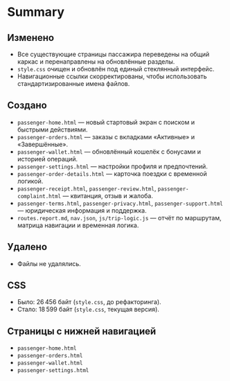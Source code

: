 # Summary

## Изменено
- Все существующие страницы пассажира переведены на общий каркас и перенаправлены на обновлённые разделы.
- `style.css` очищен и обновлён под единый стеклянный интерфейс.
- Навигационные ссылки скорректированы, чтобы использовать стандартизированные имена файлов.

## Создано
- `passenger-home.html` — новый стартовый экран с поиском и быстрыми действиями.
- `passenger-orders.html` — заказы с вкладками «Активные» и «Завершённые».
- `passenger-wallet.html` — обновлённый кошелёк с бонусами и историей операций.
- `passenger-settings.html` — настройки профиля и предпочтений.
- `passenger-order-details.html` — карточка поездки с временной логикой.
- `passenger-receipt.html`, `passenger-review.html`, `passenger-complaint.html` — квитанция, отзыв и жалоба.
- `passenger-terms.html`, `passenger-privacy.html`, `passenger-support.html` — юридическая информация и поддержка.
- `routes.report.md`, `nav.json`, `js/trip-logic.js` — отчёт по маршрутам, матрица навигации и временная логика.

## Удалено
- Файлы не удалялись.

## CSS
- Было: 26 456 байт (`style.css`, до рефакторинга).
- Стало: 18 599 байт (`style.css`, текущая версия).

## Страницы с нижней навигацией
- `passenger-home.html`
- `passenger-orders.html`
- `passenger-wallet.html`
- `passenger-settings.html`
